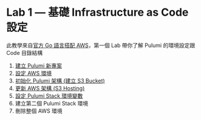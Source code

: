 # Lab 1 — 基礎 Infrastructure as Code 設定

此教學來自[官方 Go 語言搭配 AWS](https://github.com/pulumi/infrastructure-as-code-workshop/blob/master/labs/aws/in-person/go/README.md)，第一個 Lab 帶你了解 Pulumi 的環境設定跟 Code 目錄結構

1. [建立 Pulumi 新專案](./01-create-new-project.md)
2. [設定 AWS 環境](./02-configuring-aws.md)
3. [初始化 Pulumi 架構 (建立 S3 Bucket)](./03-provisioning-infrastructure.md)
4. [更新 AWS 架構 (S3 Hosting)](./04-updating-your-infrastructure.md)
5. [設定 Pulumi Stack 環境變數](./05-making-your-stack-configurable.md)
6. 建立第二個 Pulumi Stack 環境
7. 刪除整個 AWS 環境
